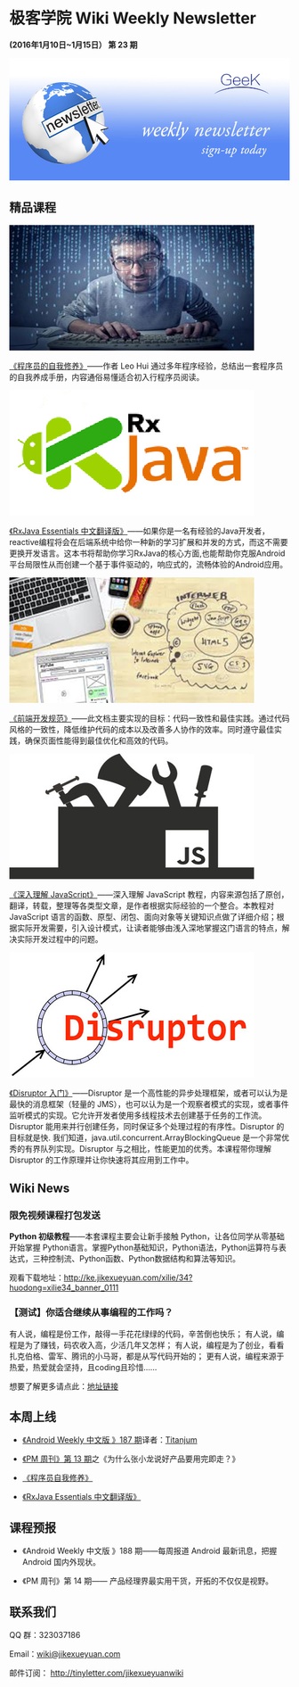 # 极客学院 Wiki Weekly Newsletter 
 
**(2016年1月10日~1月15日） 第 23 期**                                                 

![newsletterlogo](images/newsletter-banner.jpg) 

## 精品课程

![](images/it1.jpg)

[《程序员的自我修养》](http://wiki.jikexueyuan.com/project/a-programmer-prepares/)——作者 Leo Hui 通过多年程序经验，总结出一套程序员的自我养成手册，内容通俗易懂适合初入行程序员阅读。

![](images/rxjava.jpg)

[《RxJava Essentials 中文翻译版》](http://wiki.jikexueyuan.com/project/rxjava/)——如果你是一名有经验的Java开发者，reactive编程将会在后端系统中给你一种新的学习扩展和并发的方式，而这不需要更换开发语言。这本书将帮助你学习RxJava的核心方面,也能帮助你克服Android平台局限性从而创建一个基于事件驱动的，响应式的，流畅体验的Android应用。

![](images/font-1.jpg)

[《前端开发规范》](http://wiki.jikexueyuan.com/project/web-development/)——此文档主要实现的目标：代码一致性和最佳实践。通过代码风格的一致性，降低维护代码的成本以及改善多人协作的效率。同时遵守最佳实践，确保页面性能得到最佳优化和高效的代码。

![](images/js-1.jpg)

[《深入理解 JavaScript》](http://wiki.jikexueyuan.com/project/javascript-depth-understanding/)——深入理解 JavaScript 教程，内容来源包括了原创，翻译，转载，整理等各类型文章，是作者根据实际经验的一个整合。本教程对 JavaScript 语言的函数、原型、闭包、面向对象等关键知识点做了详细介绍；根据实际开发需要，引入设计模式，让读者能够由浅入深地掌握这门语言的特点，解决实际开发过程中的问题。

![](images/Disruptor.jpg)

[《Disruptor 入门》](http://wiki.jikexueyuan.com/project/python3-cookbook/)——Disruptor 是一个高性能的异步处理框架，或者可以认为是最快的消息框架（轻量的 JMS），也可以认为是一个观察者模式的实现，或者事件监听模式的实现。它允许开发者使用多线程技术去创建基于任务的工作流。Disruptor 能用来并行创建任务，同时保证多个处理过程的有序性。Disruptor 的目标就是快. 我们知道，java.util.concurrent.ArrayBlockingQueue 是一个非常优秀的有界队列实现。Disruptor 与之相比，性能更加的优秀。本课程带你理解 Disruptor 的工作原理并让你快速将其应用到工作中。

## Wiki News

### 限免视频课程打包发送

**Python 初级教程**——本套课程主要会让新手接触 Python，让各位同学从零基础开始掌握 Python语言。掌握Python基础知识，Python语法，Python运算符与表达式，三种控制流、Python函数、Python数据结构和算法等知识。

观看下载地址：<http://ke.jikexueyuan.com/xilie/34?huodong=xilie34_banner_0111>

### 【测试】你适合继续从事编程的工作吗？

有人说，编程是份工作，敲得一手花花绿绿的代码，辛苦倒也快乐；
有人说，编程是为了赚钱，码农收入高，少活几年又怎样；
有人说，编程是为了创业，看看扎克伯格、雷军、腾讯的小马哥，都是从写代码开始的；
更有人说，编程来源于热爱，热爱就会坚持，且coding且珍惜……

想要了解更多请点此：[地址链接](http://mp.weixin.qq.com/s?__biz=MjM5ODE0MTM1MA==&mid=401616853&idx=3&sn=ed63ed884ca9fec2a2c0407b918e0668#rd)


## 本周上线

- [《Android Weekly 中文版 》187 期](http://wiki.jikexueyuan.com/project/android-weekly/issue-187/index.html)译者：[Titanjum](https://github.com/JungleTian)

- [《PM 周刊》第 13 期](http://wiki.jikexueyuan.com/project/pmweekly/13.html)之《为什么张小龙说好产品要用完即走？》

- [《程序员自我修养》](http://wiki.jikexueyuan.com/project/a-programmer-prepares/)

- [《RxJava Essentials 中文翻译版》](http://wiki.jikexueyuan.com/project/rxjava/)

## 课程预报

- 《Android Weekly 中文版 》188 期——每周报道 Android 最新讯息，把握 Android 国内外现状。

- 《PM 周刊》第 14 期—— 产品经理界最实用干货，开拓的不仅仅是视野。

## 联系我们

QQ 群：323037186

Email：wiki@jikexueyuan.com

邮件订阅： <http://tinyletter.com/jikexueyuanwiki>

